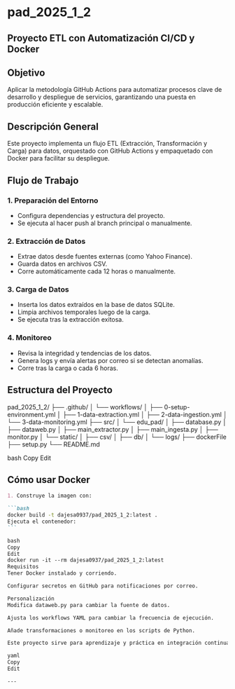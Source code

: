 # pad_2025_1_2

## Proyecto ETL con Automatización CI/CD y Docker

## Objetivo

Aplicar la metodología GitHub Actions para automatizar procesos clave de desarrollo y despliegue de servicios, garantizando una puesta en producción eficiente y escalable.

## Descripción General

Este proyecto implementa un flujo ETL (Extracción, Transformación y Carga) para datos, orquestado con GitHub Actions y empaquetado con Docker para facilitar su despliegue.

## Flujo de Trabajo

### 1. Preparación del Entorno

- Configura dependencias y estructura del proyecto.
- Se ejecuta al hacer push al branch principal o manualmente.

### 2. Extracción de Datos

- Extrae datos desde fuentes externas (como Yahoo Finance).
- Guarda datos en archivos CSV.
- Corre automáticamente cada 12 horas o manualmente.

### 3. Carga de Datos

- Inserta los datos extraídos en la base de datos SQLite.
- Limpia archivos temporales luego de la carga.
- Se ejecuta tras la extracción exitosa.

### 4. Monitoreo

- Revisa la integridad y tendencias de los datos.
- Genera logs y envía alertas por correo si se detectan anomalías.
- Corre tras la carga o cada 6 horas.

## Estructura del Proyecto

pad_2025_1_2/
├── .github/
│ └── workflows/
│ ├── 0-setup-environment.yml
│ ├── 1-data-extraction.yml
│ ├── 2-data-ingestion.yml
│ └── 3-data-monitoring.yml
├── src/
│ └── edu_pad/
│ ├── database.py
│ ├── dataweb.py
│ ├── main_extractor.py
│ ├── main_ingesta.py
│ ├── monitor.py
│ └── static/
│ ├── csv/
│ ├── db/
│ └── logs/
├── dockerFile
├── setup.py
└── README.md

bash
Copy
Edit

## Cómo usar Docker

````markdown
1. Construye la imagen con:

```bash
docker build -t dajesa0937/pad_2025_1_2:latest .
Ejecuta el contenedor:
```

bash
Copy
Edit
docker run -it --rm dajesa0937/pad_2025_1_2:latest
Requisitos
Tener Docker instalado y corriendo.

Configurar secretos en GitHub para notificaciones por correo.

Personalización
Modifica dataweb.py para cambiar la fuente de datos.

Ajusta los workflows YAML para cambiar la frecuencia de ejecución.

Añade transformaciones o monitoreo en los scripts de Python.

Este proyecto sirve para aprendizaje y práctica en integración continua, despliegue con contenedores y automatización con GitHub Actions.

yaml
Copy
Edit

---



